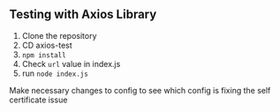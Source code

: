 ## Testing with Axios Library

1. Clone the repository
2. CD axios-test
3. `npm install`
4. Check `url` value in index.js
5. run `node index.js`

Make necessary changes to config to see which config is fixing the self certificate issue
